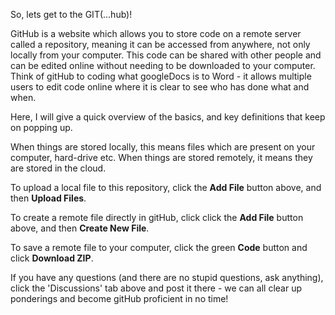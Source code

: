 So, lets get to the GIT(…hub)!

GitHub is a website which allows you to store code on a remote server called a repository, meaning it can be accessed from anywhere, not only locally from your computer. This code can be shared with other people and can be edited online without needing to be downloaded to your computer. Think of gitHub to coding what googleDocs is to Word - it allows multiple users to edit code online where it is clear to see who has done what and when.

Here, I will give a quick overview of the basics, and key definitions that keep on popping up.

When things are stored locally, this means files which are present on your computer, hard-drive etc. When things are stored remotely, it means they are stored in the cloud.

To upload a local file to this repository, click the **Add File** button above, and then **Upload Files**.

To create a remote file directly in gitHub, click click the **Add File** button above, and then **Create New File**.

To save a remote file to your computer, click the green **Code** button and click **Download ZIP**. 

If you have any questions (and there are no stupid questions, ask anything), click the 'Discussions' tab above and post it there - we can all clear up ponderings and become gitHub proficient in no time!
